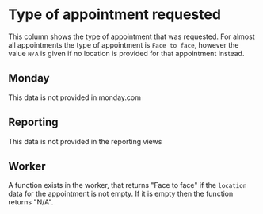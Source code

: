 # Type of appointment requested

This column shows the type of appointment that was requested. 
For almost all appointments the type of appointment is `Face to face`, 
however the value `N/A` is given if no location is provided for that 
appointment instead.

## Monday

This data is not provided in monday.com

## Reporting

This data is not provided in the reporting views

## Worker

A function exists in the worker, that returns "Face to face" if the
`location` data for the appointment is not empty. If it is empty
then the function returns "N/A".